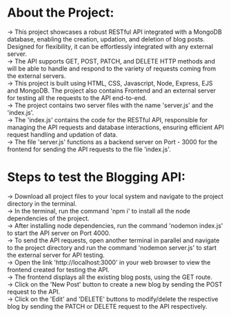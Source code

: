 # About the Project:
-> This project showcases a robust RESTful API integrated with a MongoDB database, enabling the creation, updation, and deletion of blog posts. Designed for flexibility, it can be effortlessly integrated with any external server.<br>
-> The API supports GET, POST, PATCH, and DELETE HTTP methods and will be able to handle and respond to the variety of requests coming from the external servers.<br>
-> This project is built using HTML, CSS, Javascript, Node, Express, EJS and MongoDB. The project also contains Frontend and an external server for testing all the requests to the API end-to-end.<br>
-> The project contains two server files with the name 'server.js' and the 'index.js'.<br>
-> The 'index.js' contains the code for the RESTful API, responsible for managing the API requests and database interactions, ensuring efficient API request handling and updation of data.<br>
-> The file 'server.js' functions as a backend server on Port - 3000 for the frontend for sending the API requests to the file 'index.js'.<br>

# Steps to test the Blogging API:
-> Download all project files to your local system and navigate to the project directory in the terminal.<br>
-> In the terminal, run the command 'npm i' to install all the node dependencies of the project.<br>
-> After installing node dependencies, run the command 'nodemon index.js' to start the API server on Port 4000.<br>
-> To send the API requests, open another terminal in parallel and navigate to the project directory and run the command 'nodemon server.js' to start the external server for API testing.<br>
-> Open the link 'http://localhost:3000' in your web browser to view the frontend created for testing the API.<br>
-> The frontend displays all the existing blog posts, using the GET route.<br>
-> Click on the 'New Post' button to create a new blog by sending the POST request to the API.<br>
-> Click on the 'Edit' and 'DELETE' buttons to modify/delete the respective blog by sending the PATCH or DELETE request to the API respectively.<br>
